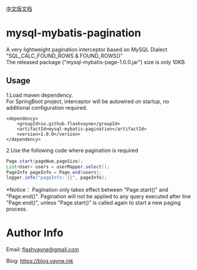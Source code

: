 [中文版文档](https://github.com/flashvayne/mysql-mybatis-page/blob/master/README_zh.md)

# mysql-mybatis-pagination
A very lightweight pagination interceptor based on MySQL Dialect "SQL_CALC_FOUND_ROWS & FOUND_ROWS()"  
The released package ("mysql-mybatis-page-1.0.0.jar") size is only 10KB.
## Usage
1.Load maven dependency.  
For SpringBoot project, interceptor will be autowired on startup, no additional configuration required.
```pom
<dependency>
    <groupId>io.github.flashvayne</groupId>
    <artifactId>mysql-mybatis-pagination</artifactId>
    <version>1.0.0</version>
</dependency>
```
2.Use the following code where pagination is required
```java
Page.start(pageNum,pageSize);
List<User> users = userMapper.select();
PageInfo pageInfo = Page.end(users);
logger.info("pageInfo: {}", pageInfo);
```
*Notice：
Pagination only takes effect between "Page.start()" and "Page.end()".
Pagination will not be applied to any query executed after line "Page.end()", unless "Page.start()" is called again to start a new paging process.
# Author Info
Email: flashvayne@gmail.com

Blog: https://blog.vayne.ink

